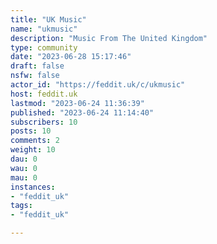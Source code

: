 ```yaml
---
title: "UK Music" 
name: "ukmusic"
description: "Music From The United Kingdom"
type: community
date: "2023-06-28 15:17:46"
draft: false
nsfw: false
actor_id: "https://feddit.uk/c/ukmusic"
host: feddit.uk
lastmod: "2023-06-24 11:36:39"
published: "2023-06-24 11:14:40"
subscribers: 10
posts: 10
comments: 2
weight: 10
dau: 0
wau: 0
mau: 0
instances:
- "feddit_uk"
tags: 
- "feddit_uk"

---
```

